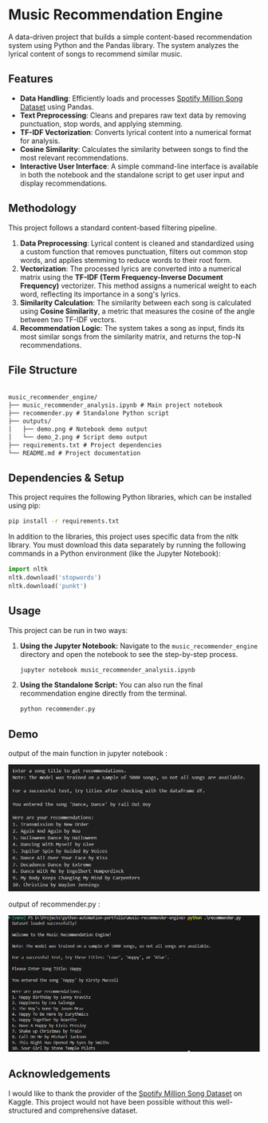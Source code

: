 # Music Recommendation Engine

A data-driven project that builds a simple content-based recommendation system using Python and the Pandas library. The system analyzes the lyrical content of songs to recommend similar music.

## Features

- **Data Handling**: Efficiently loads and processes [Spotify Million Song Dataset](https://www.kaggle.com/datasets/notshrirang/spotify-million-song-dataset) using Pandas.
- **Text Preprocessing**: Cleans and prepares raw text data by removing punctuation, stop words, and applying stemming.
- **TF-IDF Vectorization**: Converts lyrical content into a numerical format for analysis.
- **Cosine Similarity**: Calculates the similarity between songs to find the most relevant recommendations.
- **Interactive User Interface**: A simple command-line interface is available in both the notebook and the standalone script to get user input and display recommendations.

## Methodology

This project follows a standard content-based filtering pipeline.

1. **Data Preprocessing**: Lyrical content is cleaned and standardized using a custom function that removes punctuation, filters out common stop words, and applies stemming to reduce words to their root form.
2. **Vectorization**: The processed lyrics are converted into a numerical matrix using the **TF-IDF (Term Frequency-Inverse Document Frequency)** vectorizer. This method assigns a numerical weight to each word, reflecting its importance in a song's lyrics.
3. **Similarity Calculation**: The similarity between each song is calculated using **Cosine Similarity**, a metric that measures the cosine of the angle between two TF-IDF vectors.
4. **Recommendation Logic**: The system takes a song as input, finds its most similar songs from the similarity matrix, and returns the top-N recommendations.

## File Structure

```text

music_recommender_engine/
├── music_recommender_analysis.ipynb # Main project notebook
├── recommender.py # Standalone Python script
├── outputs/
│   ├── demo.png # Notebook demo output
│   └── demo_2.png # Script demo output
├── requirements.txt # Project dependencies
└── README.md # Project documentation

```

## Dependencies & Setup

This project requires the following Python libraries, which can be installed using pip:

```bash
pip install -r requirements.txt
```

In addition to the libraries, this project uses specific data from the nltk library. You must download this data separately by running the following commands in a Python environment (like the Jupyter Notebook):

```python
import nltk
nltk.download('stopwords')
nltk.download('punkt')
```

## Usage

This project can be run in two ways:

1.  **Using the Jupyter Notebook:** Navigate to the `music_recommender_engine` directory and open the notebook to see the step-by-step process.
    ```bash
    jupyter notebook music_recommender_analysis.ipynb
    ```

2.  **Using the Standalone Script:** You can also run the final recommendation engine directly from the terminal.
    ```bash
    python recommender.py
    ```


## Demo 

output of the main function in jupyter notebook :

![demo.png](https://github.com/OppaiJaeger/python-automation-portfolio/blob/main/music-recommender-engine/outputs/demo.png)

output of recommender.py :

![demo_2.png](https://github.com/OppaiJaeger/python-automation-portfolio/blob/main/music-recommender-engine/outputs/demo_2.png)

## Acknowledgements

I would like to thank the provider of the [Spotify Million Song Dataset](https://www.kaggle.com/datasets/notshrirang/spotify-million-song-dataset) on Kaggle. This project would not have been possible without this well-structured and comprehensive dataset.

